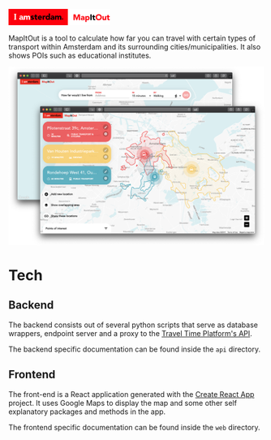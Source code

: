 ![MapItOut logo](/docs/logo.png)

MapItOut is a tool to calculate how far you can travel with certain types of transport within Amsterdam and its surrounding cities/municipalities. It also shows POIs such as educational institutes.

![Screenshot of the application in a browser window](/docs/preview.png)


# Tech
## Backend
The backend consists out of several python scripts that serve as database wrappers, endpoint server and a proxy to the [Travel Time Platform's API](https://www.traveltimeplatform.com/).

The backend specific documentation can be found inside the `api` directory.

## Frontend
The front-end is a React application generated with the [Create React App](https://github.com/facebook/create-react-app) project. It uses Google Maps to display the map and some other self explanatory packages and methods in the app.

The frontend specific documentation can be found inside the `web` directory.
